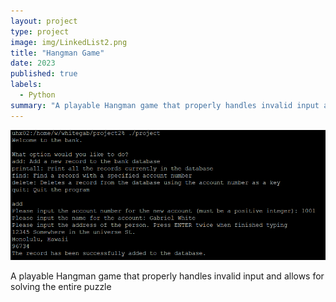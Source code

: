 ```yaml
---
layout: project
type: project
image: img/LinkedList2.png
title: "Hangman Game"
date: 2023
published: true
labels:
  - Python
summary: "A playable Hangman game that properly handles invalid input and allows for solving the entire puzzle"
---
```


<img class="img-fluid" src="../img/LinkedListProject.png">

A playable Hangman game that properly handles invalid input and allows for solving the entire puzzle
